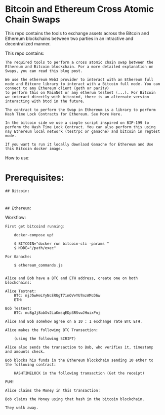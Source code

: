 # Bitcoin and Ethereum Cross Atomic Chain Swaps

This repo contains the tools to exchange assets across the Bitcoin and Ethereum blockchains between two parties in an intractive and decentralized manner.

This repo contains:

    The required tools to perform a cross atomic chain swap between the Ethereum and Bitcoin blockchain. For a more detailed explanation on Swaps, you can read this blog post.

    We use the ethereum Web3 provider to interact with an Ethereum full node and Bitcore library to interact with a Bitcoin full node. You can connect to any Ethereum client (geth or parity)
    to perform this on MainNet or any etherum testnet (...). For Bitcoin we interact directly with bitcoind, there is an alternate version interacting with btcd in the future.

    The contract to perform the Swap in Ethereum is a library to perform Hash Time Lock Contracts for Ethereum. See More Here.

    In the bitcoin side we use a simple script inspired on BIP-199 to perform the Hash Time Lock Contract. You can also perform this using nay Ethereum local network (testrpc or ganache) and bitcoin in regtest mode.

    If you want to run it locally downlaod Ganache for Ethereum and Use this Bitcoin docker image.

How to use:



# Prerequisites:

    ## Bitcoin:

        

    ## Ethereum:


Workflow:

    First get bitcoind running:

        docker-compose up!

        $ BITCOIN="docker run bitcoin-cli -params "
        $ NODE="/path/exec"
    
    For Ganache:

        $ ethereum_commands.js
    

    Alice and Bob have a BTC and ETH address, create one on both blockchains:

    Alice Testnet: 
        BTC: mjJ5wHeLYyNcERUgT7imQVvYU7mzAMcD6w
        ETH: 

    Bob Testnet:
        BTC: mu8gJj8abXv2LaKmsqEDp3RSvwJHuixPnj

    Alice and Bob somehow agree on a 10 : 1 exchange rate BTC ETH. 

    Alice makes the following BTC Transaction:

        (using the following SCRIPT)

    Alice also sends the transaction to Bob, who verifies it, timestamp and amounts check.

    Bob blocks his funds in the Ethereum blockchain sending 10 ether to the following contract:

        HASHTIMELOCK in the following transaction (Get the receipt)

    PUM!

    Alice claims the Money in this transaction:

    Bob claims the Money using that hash in the bitcoin blockchain.

    They walk away.


    